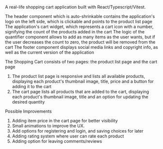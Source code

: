 A real-life shopping cart application built with React/Typescript/Vitest.

The header component which is auto-shrinkable contains the application's logo on the left side, which is clickable and points to the product list page
The application's cart widget, which represents a cart icon with a number, signifying the count of the products added in the cart
The logic of the quantifier component allows to add as many items as the user wants, but if the user decreases the count to zero, the product will be removed from the cart
The footer component displays social media links and copyright info, as well as the current version of the application

The Shopping Cart consists of two pages: the product list page and the cart page

1. The product list page is responsive and lists all available products, displaying each product's thumbnail image, title, price and a button for adding it to the cart
2. The cart page lists all products that are added to the cart, displaying each product's thumbnail image, title and an option for updating the desired quantity

Possible Improvements
1. Adding item price in the cart page for better visibility
2. Small animations to improve the UX.
3. Add options for registering and login, and saving choices for later
4. Adding rating system where user can rate each product
5. Adding option for leaving comments/reviews
